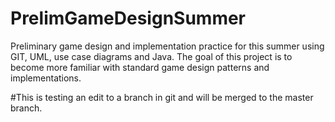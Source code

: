 # PrelimGameDesignSummer
Preliminary game design and implementation practice for this summer using GIT, UML, use case diagrams and Java. The goal of this project is to become more familiar with standard game design patterns and implementations.

#This is testing an edit to a branch in git and will be merged to the master branch.
